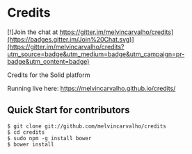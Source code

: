 # Credits

[![Join the chat at https://gitter.im/melvincarvalho/credits](https://badges.gitter.im/Join%20Chat.svg)](https://gitter.im/melvincarvalho/credits?utm_source=badge&utm_medium=badge&utm_campaign=pr-badge&utm_content=badge)

Credits for the Solid platform

Running live here: https://melvincarvalho.github.io/credits/

Quick Start for contributors
----------------------------

```
$ git clone git://github.com/melvincarvalho/credits
$ cd credits
$ sudo npm -g install bower
$ bower install
```
